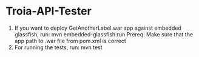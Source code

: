 Troia-API-Tester
================

1. If you want to deploy GetAnotherLabel.war app against embedded glassfish, run: mvn embedded-glassfish:run
	Prereq: Make sure that the app path to .war file from pom.xml is correct
2. For running the tests, run: mvn test